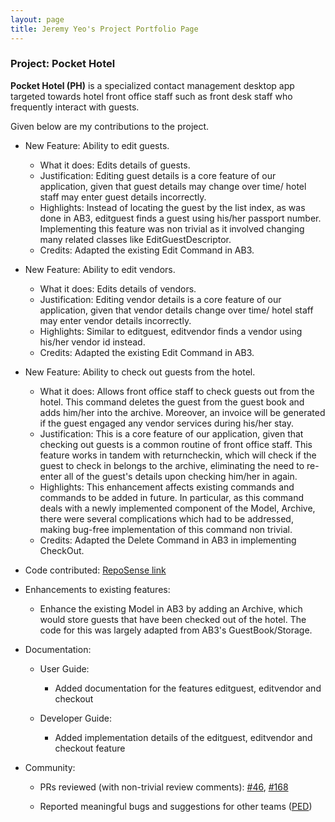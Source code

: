 ```yaml
---
layout: page
title: Jeremy Yeo's Project Portfolio Page
---
```


### Project: Pocket Hotel

**Pocket Hotel (PH)** is a specialized contact management desktop app targeted towards hotel front office staff such as front desk staff who
frequently interact with guests.

Given below are my contributions to the project.

* New Feature: Ability to edit guests.

    * What it does: Edits details of guests.
    * Justification: Editing guest details is a core feature of our application, given that guest details may change 
      over time/ hotel staff may enter guest details incorrectly.
    * Highlights: Instead of locating the guest by the list index, as was done in AB3, editguest finds a guest using
      his/her passport number. Implementing this feature was non trivial as it involved changing many related classes
      like EditGuestDescriptor.
    * Credits: Adapted the existing Edit Command in AB3.

* New Feature: Ability to edit vendors.

    * What it does: Edits details of vendors.
    * Justification: Editing vendor details is a core feature of our application, given that vendor details change 
      over time/ hotel staff may enter vendor details incorrectly. 
    * Highlights: Similar to editguest, editvendor finds a vendor using his/her vendor id instead.
    * Credits: Adapted the existing Edit Command in AB3.

* New Feature: Ability to check out guests from the hotel.

    * What it does: Allows front office staff to check guests out from the hotel. This command deletes the guest from 
      the guest book and adds him/her into the archive. Moreover, an invoice will be generated if the guest engaged any 
      vendor services during his/her stay. 
    * Justification: This is a core feature of our application, given that checking out guests is a common routine of 
      front office staff. This feature works in tandem with returncheckin, which will check if the guest to check in 
      belongs to the archive, eliminating the need to re-enter all of the guest's details upon checking him/her in 
      again.
    * Highlights: This enhancement affects existing commands and commands to be added in future. In particular, as 
      this command deals with a newly implemented component of the Model, Archive, there were several complications 
      which had to be addressed, making bug-free implementation of this command non trivial. 
    * Credits: Adapted the Delete Command in AB3 in implementing CheckOut.

* Code contributed: [RepoSense link](https://nus-cs2103-ay2122s1.github.io/tp-dashboard/?search=rgbpokka)

* Enhancements to existing features:

    * Enhance the existing Model in AB3 by adding an Archive, which would store guests that have been checked out of
      the hotel. The code for this was largely adapted from AB3's GuestBook/Storage. 

* Documentation:

    * User Guide:
        * Added documentation for the features editguest, editvendor and checkout

    * Developer Guide:
        * Added implementation details of the editguest, editvendor and checkout feature
    
* Community:

    * PRs reviewed (with non-trivial review comments): 
      [#46](https://github.com/AY2122S1-CS2103T-W12-3/tp/pull/46),
      [#168](https://github.com/AY2122S1-CS2103T-W12-3/tp/pull/168)
      
    * Reported meaningful bugs and suggestions for other teams ([PED](https://github.com/rgbpokka/ped/issues/))
    
